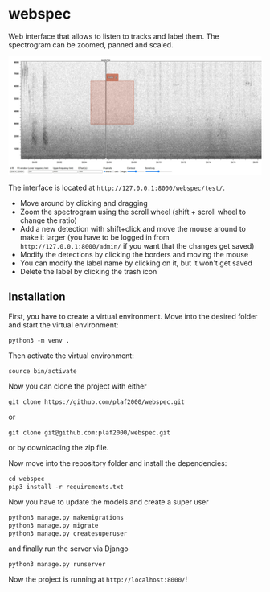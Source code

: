 # webspec

Web interface that allows to listen to tracks and label them. The spectrogram can be zoomed, panned and scaled.

![Screenshot](https://github.com/plaf2000/webspec/blob/master/screenshot.jpeg)

The interface is located at `http://127.0.0.1:8000/webspec/test/`.

* Move around by clicking and dragging 
*  Zoom the spectrogram using the scroll wheel (shift + scroll wheel to change the ratio)
*  Add a new detection with shift+click and move the mouse around to make it larger (you have to be logged in from `http://127.0.0.1:8000/admin/` if you want that the changes get saved)
*  Modify the detections by clicking the borders and moving the mouse
*  You can modify the label name by clicking on it, but it won't get saved
*  Delete the label by clicking the trash icon

## Installation

First, you have to create a virtual environment. Move into the desired folder and start the virtual environment: 
```shell
python3 -m venv .
```

Then activate the virtual environment:

```shell
source bin/activate
```

Now you can clone the project with either

```shell
git clone https://github.com/plaf2000/webspec.git
```

or

```shell
git clone git@github.com:plaf2000/webspec.git
```

or by downloading the zip file.

Now move into the repository folder and install the dependencies:

```shell
cd webspec
pip3 install -r requirements.txt
```

Now you have to update the models and create a super user

```shell
python3 manage.py makemigrations
python3 manage.py migrate
python3 manage.py createsuperuser
```

and finally run the server via Django

```
python3 manage.py runserver
```

Now the project is running at `http://localhost:8000/`!